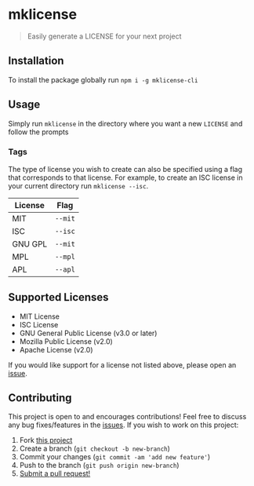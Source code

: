 # mklicense

> Easily generate a LICENSE for your next project

## Installation

To install the package globally run `npm i -g mklicense-cli`

## Usage

Simply run `mklicense` in the directory where you want a new `LICENSE` and follow the prompts

### Tags

The type of license you wish to create can also be specified using a flag that corresponds to that license. For example, to create an ISC license in your current directory run `mklicense --isc`.

| License | Flag    |
| ------- | ------- |
| MIT     | `--mit` |
| ISC     | `--isc` |
| GNU GPL | `--mit` |
| MPL     | `--mpl` |
| APL     | `--apl` |

## Supported Licenses

- MIT License
- ISC License
- GNU General Public License (v3.0 or later)
- Mozilla Public License (v2.0)
- Apache License (v2.0)

If you would like support for a license not listed above, please open an [issue](https://github.com/shwilliam/mklicense-cli/issues).

## Contributing

This project is open to and encourages contributions! Feel free to discuss any bug fixes/features in the [issues](https://github.com/shwilliam/mklicense-cli/issues). If you wish to work on this project:

1. Fork [this project](https://github.com/shwilliam/mklicense-cli)
2. Create a branch (`git checkout -b new-branch`)
3. Commit your changes (`git commit -am 'add new feature'`)
4. Push to the branch (`git push origin new-branch`)
5. [Submit a pull request!](https://github.com/shwilliam/mklicense-cli/pull/new/master)
